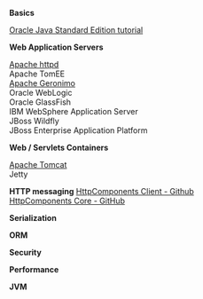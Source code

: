 **Basics**

[Oracle Java Standard Edition tutorial](https://docs.oracle.com/javase/tutorial/)

**Web Application Servers**

[Apache httpd](https://github.com/apache/httpd)  
Apache TomEE  
[Apache Geronimo](https://github.com/apache/geronimo)  
Oracle WebLogic  
Oracle GlassFish  
IBM WebSphere Application Server  
JBoss Wildfly  
JBoss Enterprise Application Platform  

**Web / Servlets Containers**

[Apache Tomcat](https://github.com/apache/tomcat)  
Jetty

**HTTP messaging**
[HttpComponents Client - Github](https://github.com/apache/httpcomponents-client)  
[HttpComponents Core - GitHub](https://github.com/apache/httpcomponents-core)  

**Serialization**

**ORM**

**Security**

**Performance**

**JVM**

